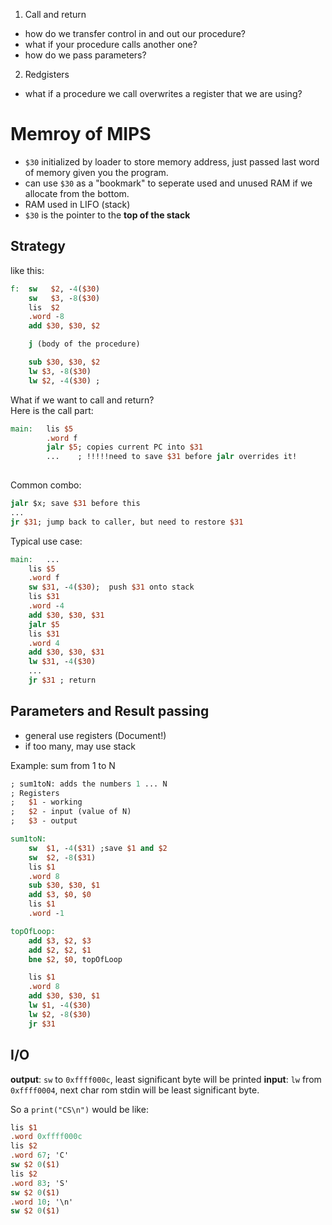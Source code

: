 1. Call and return 
 * how do we transfer control in and out our procedure? 
 * what if your procedure calls another one?
 * how do we pass parameters?

2. Redgisters  
 * what if a procedure we call overwrites a register that we are using? 

# Memroy of MIPS

* `$30` initialized by loader to store memory address, just passed last word of memory given you the program.  
* can use `$30` as a "bookmark" to seperate used and unused RAM if we allocate from the bottom.
* RAM used in LIFO (stack)
* `$30` is the pointer to the **top of the stack**

## Strategy
like this:
```MIPS
f:  sw   $2, -4($30)  
    sw   $3, -8($30)  
    lis  $2 
    .word -8 
    add $30, $30, $2 

    j (body of the procedure)

    sub $30, $30, $2 
    lw $3, -8($30) 
    lw $2, -4($30) ;
```

What if we want to call and return?  
Here is the call part:
```MIPS
main:   lis $5
        .word f
        jalr $5; copies current PC into $31
        ...    ; !!!!!need to save $31 before jalr overrides it!
        
```
Common combo:
``` MIPS 
jalr $x; save $31 before this 
...
jr $31; jump back to caller, but need to restore $31
```

Typical use case:
```MIPS
main:   ...
    lis $5
    .word f
    sw $31, -4($30);  push $31 onto stack
    lis $31
    .word -4
    add $30, $30, $31
    jalr $5
    lis $31
    .word 4
    add $30, $30, $31
    lw $31, -4($30)
    ...
    jr $31 ; return  
```

## Parameters and Result passing 
* general use registers (Document!)
* if too many, may use stack  

Example: sum from 1 to N
```MIPS
; sum1toN: adds the numbers 1 ... N
; Registers
;   $1 - working
;   $2 - input (value of N)
;   $3 - output

sum1toN:
    sw  $1, -4($31) ;save $1 and $2
    sw  $2, -8($31) 
    lis $1
    .word 8
    sub $30, $30, $1
    add $3, $0, $0
    lis $1
    .word -1

topOfLoop:
    add $3, $2, $3
    add $2, $2, $1
    bne $2, $0, topOfLoop

    lis $1
    .word 8
    add $30, $30, $1 
    lw $1, -4($30)
    lw $2, -8($30)
    jr $31
```

## I/O 
**output**: `sw` to `0xffff000c`, least significant byte will be printed
**input**: `lw` from `0xffff0004`, next char rom stdin will be least significant byte.

So a `print("CS\n")` would be like:
```MIPS
lis $1
.word 0xffff000c
lis $2
.word 67; 'C'
sw $2 0($1)
lis $2
.word 83; 'S'
sw $2 0($1)
.word 10; '\n'
sw $2 0($1)


